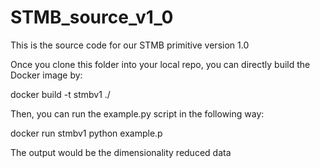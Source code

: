 # STMB_source_v1_0

This is the source code for our STMB primitive version 1.0

Once you clone this folder into your local repo, you can directly build the Docker image by:

docker build -t stmbv1 ./

Then, you can run the example.py script in the following way:

docker run stmbv1 python example.p

The output would be the dimensionality reduced data
